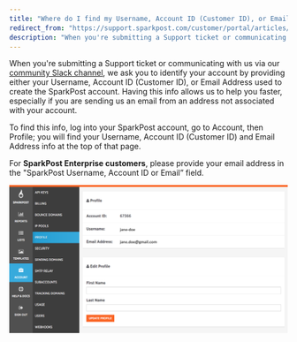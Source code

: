 ```yaml
---
title: "Where do I find my Username, Account ID (Customer ID), or Email Address?"
redirect_from: "https://support.sparkpost.com/customer/portal/articles/2142595-where-do-i-find-my-username-account-id-customer-id-or-email-address-"
description: "When you're submitting a Support ticket or communicating with us via our community Slack channel we ask you to identify your account by providing either your Username Account ID Customer ID or Email Address used to create the Spark Post account Having this info allows us to help you faster..."
---
```


When you're submitting a Support ticket or communicating with us via our [community Slack channel](http://slack.sparkpost.com), we ask you to identify your account by providing either your Username, Account ID (Customer ID), or Email Address used to create the SparkPost account. Having this info allows us to help you faster, especially if you are sending us an email from an address not associated with your account. 

To find this info, log into your SparkPost account, go to Account, then Profile; you will find your Username, Account ID (Customer ID) and Email Address info at the top of that page. 

For **SparkPost Enterprise customers**, please provide your email address in the "SparkPost Username, Account ID or Email” field.

![](media/profile-info/account_profile_original.png)